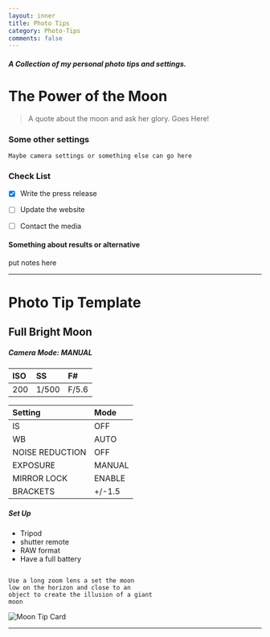 ```yaml
---
layout: inner
title: Photo Tips
category: Photo-Tips
comments: false
---
```


##### A Collection of my personal photo tips and settings.

# The Power of the Moon

> A quote about the moon and ask her glory.
> Goes Here!


### Some other settings

```ymal
Maybe camera settings or something else can go here

```

### Check List

- [x] Write the press release
- [ ] Update the website
- [ ] Contact the media


#### Something about results or alternative

put notes here

---

# Photo Tip Template 


## Full Bright Moon

##### Camera Mode: MANUAL

|ISO |  SS|  F#|
|:--|:--|:--|
|  200|  1/500|  F/5.6|


| Setting|  Mode|
|:--|:--|
|  IS|  OFF|
|  WB|  AUTO|
|  NOISE REDUCTION |  OFF|
|  EXPOSURE|  MANUAL|
|  MIRROR LOCK|  ENABLE|
|  BRACKETS |  +/-1.5|

##### Set Up
- Tripod
- shutter remote
- RAW format
- Have a full battery

```ymal

Use a long zoom lens a set the moon 
low on the horizon and close to an 
object to create the illusion of a giant 
moon

```

![Moon Tip Card](http://katieball.me/phototips/assets/moon.jpeg)


---

